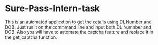 # Sure-Pass-Intern-task
This is an automated application to get the details using DL Number and DOB.
Just run it on the commmand line and input both DL Numnber and DOB.
Also you will have to automate the captcha feature and reolace it in the get_captcha function.
